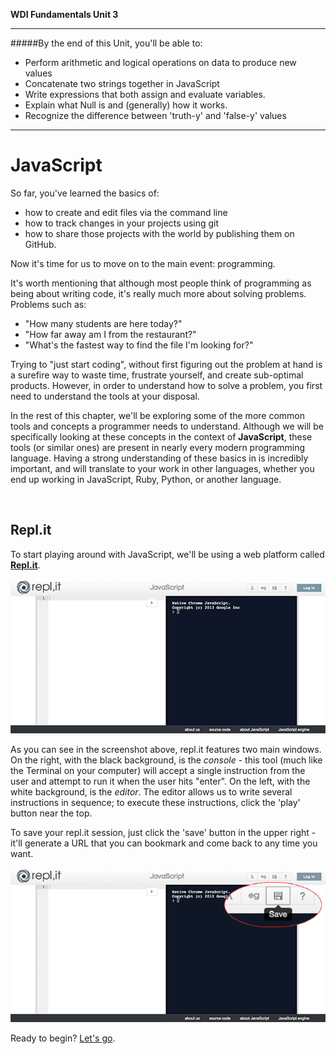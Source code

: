 **WDI Fundamentals Unit 3**

---

#####By the end of this Unit, you'll be able to:
* Perform arithmetic and logical operations on data to produce new values
* Concatenate two strings together in JavaScript
* Write expressions that both assign and evaluate variables.
* Explain what Null is and (generally) how it works.
* Recognize the difference between 'truth-y' and 'false-y' values

---


# JavaScript

So far, you've learned the basics of:
- how to create and edit files via the command line
- how to track changes in your projects using git
- how to share those projects with the world by publishing them on GitHub.

Now it's time for us to move on to the main event: programming.

It's worth mentioning that although most people think of programming as being about writing code, it's really much more about solving problems. Problems such as:

- "How many students are here today?"
- "How far away am I from the restaurant?"
- "What's the fastest way to find the file I'm looking for?"

Trying to "just start coding", without first figuring out the problem at hand is a surefire way to waste time, frustrate yourself, and create sub-optimal products. However, in order to understand how to solve a problem, you first need to understand the tools at your disposal.

In the rest of this chapter, we'll be exploring some of the more common tools and concepts a programmer needs to understand. Although we will be specifically looking at these concepts in the context of **JavaScript**, these tools (or similar ones) are present in nearly every modern programming language. Having a strong understanding of these basics in is incredibly important, and will translate to your work in other languages, whether you end up working in JavaScript, Ruby, Python, or another language.

<br>

## Repl.it
To start playing around with JavaScript, we'll be using a web platform called **[Repl.it](http://repl.it/languages/JavaScript)**.

![repl.it Screenshot](../assets/chapter3/replit.png)

As you can see in the screenshot above, repl.it features two main windows. On the right, with the black background, is the *console* - this tool (much like the Terminal on your computer) will accept a single instruction from the user and attempt to run it when the user hits "enter". On the left, with the white background, is the *editor*. The editor allows us to write several instructions in sequence; to execute these instructions, click the 'play' button near the top.

To save your repl.it session, just click the 'save' button in the upper right - it'll generate a URL that you can bookmark and come back to any time you want.

![repl.it Screenshot](../assets/chapter3/save_replit.png)

Ready to begin? [Let's go](02_lesson.md).
